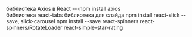 библиотека Axios в React ---npm install axios    
библиотека react-tabs
библиотека для слайда npm install react-slick --save,  slick-carousel
npm install --save react-spinners react-spinners/RotateLoader
react-simple-star-rating